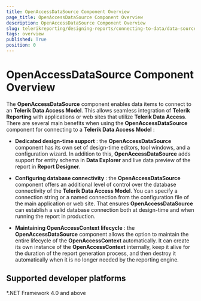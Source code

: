 ```yaml
---
title: OpenAccessDataSource Component Overview
page_title: OpenAccessDataSource Component Overview
description: OpenAccessDataSource Component Overview
slug: telerikreporting/designing-reports/connecting-to-data/data-source-components/openaccessdatasource-component/overview
tags: overview
published: True
position: 0
---
```


# OpenAccessDataSource Component Overview



The __OpenAccessDataSource__ component enables data items to connect to an __Telerik Data Access Model__. This allows         seamless integration of __Telerik Reporting__ with applications or web sites that utilize __Telerik Data Access__.         There are several main benefits when using the __OpenAccessDataSource__ component for connecting to a         __Telerik Data Access Model__ :       

*  __Dedicated design-time support__ : the __OpenAccessDataSource__ component has its own set of design-time editors,
            tool windows, and a configuration wizard. In addition to this, __OpenAccessDataSource__ adds
            support for entity schema in __Data Explorer__ and live data preview of the report in __Report Designer__.

*  __Configuring database connectivity__ : the __OpenAccessDataSource__ component
            offers an additional level of control over the database connectivity of the __Telerik Data Access Model__. You can
            specify a connection string or a named connection from the configuration file of the main application or web site.
            That ensures __OpenAccessDataSource__ can establish a valid database connection both at design-time and when
            running the report in production.

*  __Maintaining OpenAccessContext lifecycle__ : the __OpenAccessDataSource__ component
            allows the option to maintain the entire lifecycle of the __OpenAccessContext__ automatically. It can create its
            own instance of the __OpenAccessContext__ internally, keep it alive for the duration of the report generation process,
            and then destroy it automatically when it is no longer needed by the reporting engine.

## Supported developer platforms

*.NET Framework 4.0 and above             


